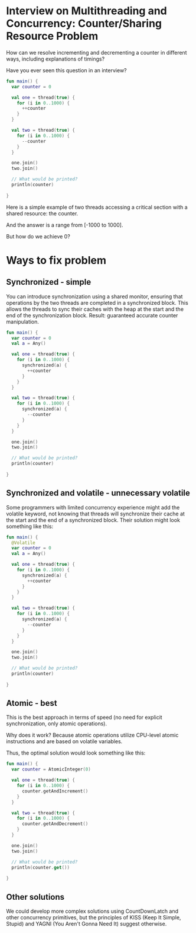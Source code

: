 # Interview on Multithreading and Concurrency: Counter/Sharing Resource Problem
How can we resolve incrementing and decrementing a counter in different ways, including explanations of timings?

Have you ever seen this question in an interview?


``` kotlin
fun main() {
  var counter = 0

  val one = thread(true) {
    for (i in 0..1000) {
      ++counter
    }
  }

  val two = thread(true) {
    for (i in 0..1000) {
      --counter
    }
  }

  one.join()
  two.join()

  // What would be printed?
  println(counter)
  
}
```

Here is a simple example of two threads accessing a critical section with a shared resource: the counter.

And the answer is a range from [-1000 to 1000].

But how do we achieve 0?

# Ways to fix problem

## Synchronized - simple
You can introduce synchronization using a shared monitor, ensuring that operations by the two threads are completed in a synchronized block. This allows the threads to sync their caches with the heap at the start and the end of the synchronization block. Result: guaranteed accurate counter manipulation.

``` kotlin
fun main() {
  var counter = 0
  val a = Any()

  val one = thread(true) {
    for (i in 0..1000) {
      synchronized(a) {
        ++counter 
      }
    }
  }

  val two = thread(true) {
    for (i in 0..1000) {
      synchronized(a) {
        --counter 
      }
    }
  }

  one.join()
  two.join()

  // What would be printed?
  println(counter)
  
}
```


## Synchronized and volatile - unnecessary volatile

Some programmers with limited concurrency experience might add the volatile keyword, not knowing that threads will synchronize their cache at the start and the end of a synchronized block. Their solution might look something like this:

``` kotlin
fun main() {
  @Volatile
  var counter = 0
  val a = Any()

  val one = thread(true) {
    for (i in 0..1000) {
      synchronized(a) {
        ++counter 
      }
    }
  }

  val two = thread(true) {
    for (i in 0..1000) {
      synchronized(a) {
        --counter 
      }
    }
  }

  one.join()
  two.join()

  // What would be printed?
  println(counter)
  
}
```

## Atomic - best

This is the best approach in terms of speed (no need for explicit synchronization, only atomic operations).

Why does it work? Because atomic operations utilize CPU-level atomic instructions and are based on volatile variables.

Thus, the optimal solution would look something like this:


``` kotlin
fun main() {
  var counter = AtomicInteger(0)

  val one = thread(true) {
    for (i in 0..1000) {
      counter.getAndIncrement()
    }
  }

  val two = thread(true) {
    for (i in 0..1000) {
      counter.getAndDecrement()
    }
  }

  one.join()
  two.join()

  // What would be printed?
  println(counter.get())
  
}
```


## Other solutions

We could develop more complex solutions using CountDownLatch and other concurrency primitives, but the principles of KISS (Keep It Simple, Stupid) and YAGNI (You Aren't Gonna Need It) suggest otherwise.


